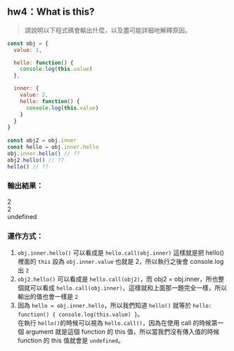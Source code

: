 ## hw4：What is this?
> 請說明以下程式碼會輸出什麼，以及盡可能詳細地解釋原因。
```javascript
const obj = {
  value: 1,

  hello: function() {
    console.log(this.value)
  },

  inner: {
    value: 2,
    hello: function() {
      console.log(this.value)
    }
  }
}
  
const obj2 = obj.inner
const hello = obj.inner.hello
obj.inner.hello() // ??
obj2.hello() // ??
hello() // ??
```
### 輸出結果：
2  
2  
undefined
  
### 運作方式：
1. `obj.inner.hello()` 可以看成是 `hello.call(obj.inner)` 這樣就是把 hello() 裡面的 `this` 設為 `obj.inner.value` 也就是 2，所以執行之後會 console.log 出 `2`
2. `obj2.hello()` 可以看成是 `hello.call(obj2)`，而 obj2 = obj.inner，所也整個就可以看成 `hello.call(obj.inner)`，這樣就和上面那一題完全一樣，所以輸出的值也會一樣是
`2`
3. 因為 `hello = obj.inner.hello`，所以我們知道 `hello()` 就等於 `hello: function() { console.log(this.value) }`。  
在執行 `hello()`的時候可以視為 `hello.call()`，因為在使用 call 的時候第一個 argument 就是這個 function 的 this 值，所以當我們沒有傳入值的時候 function 的 this 值就會是 `undefined`。